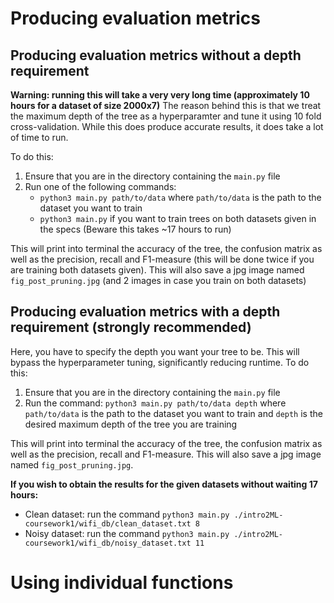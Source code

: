 # Producing evaluation metrics
## Producing evaluation metrics without a depth requirement

**Warning: running this will take a very very long time (approximately 10 hours for a dataset of size 2000x7)**
The reason behind this is that we treat the maximum depth of the tree as a hyperparamter and tune it using 10 fold cross-validation. While this does produce accurate results, it does take a lot of time to run.

To do this: 
1. Ensure that you are in the directory containing the `main.py` file
2. Run one of the following commands:
    - `python3 main.py path/to/data` where `path/to/data` is the path to the dataset you want to train
    - `python3 main.py` if you want to train trees on both datasets given in the specs (Beware this takes ~17 hours to run)

This will print into terminal the accuracy of the tree, the confusion matrix as well as the precision, recall and F1-measure (this will be done twice if you are training both datasets given). This will also save a jpg image named `fig_post_pruning.jpg` (and 2 images in case you train on both datasets)

## Producing evaluation metrics with a depth requirement (strongly recommended)
Here, you have to specify the depth you want your tree to be. This will bypass the hyperparameter tuning, significantly reducing runtime.
To do this:
1. Ensure that you are in the directory containing the `main.py` file
2. Run the command: `python3 main.py path/to/data depth` where `path/to/data` is the path to the dataset you want to train and `depth` is the desired maximum depth of the tree you are training

This will print into terminal the accuracy of the tree, the confusion matrix as well as the precision, recall and F1-measure. This will also save a jpg image named `fig_post_pruning.jpg`.

**If you wish to obtain the results for the given datasets without waiting 17 hours:**
- Clean dataset: run the command `python3 main.py ./intro2ML-coursework1/wifi_db/clean_dataset.txt 8`
- Noisy dataset: run the command `python3 main.py ./intro2ML-coursework1/wifi_db/noisy_dataset.txt 11`

# Using individual functions



